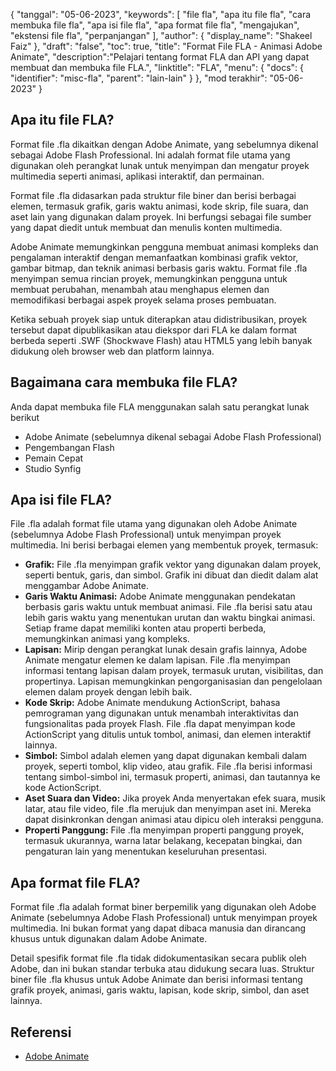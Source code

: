 {
"tanggal": "05-06-2023",
  "keywords": [
"file fla",
"apa itu file fla",
"cara membuka file fla",
"apa isi file fla",
"apa format file fla",
"mengajukan",
"ekstensi file fla",
"perpanjangan"
],
  "author": {
"display_name": "Shakeel Faiz"
},
"draft": "false",
"toc": true,
"title": "Format File FLA - Animasi Adobe Animate",
  "description":"Pelajari tentang format FLA dan API yang dapat membuat dan membuka file FLA.",
"linktitle": "FLA",
  "menu": {
    "docs": {
      "identifier": "misc-fla",
"parent": "lain-lain"
}
},
"mod terakhir": "05-06-2023"
}

## Apa itu file FLA?

Format file .fla dikaitkan dengan Adobe Animate, yang sebelumnya dikenal sebagai Adobe Flash Professional. Ini adalah format file utama yang digunakan oleh perangkat lunak untuk menyimpan dan mengatur proyek multimedia seperti animasi, aplikasi interaktif, dan permainan.

Format file .fla didasarkan pada struktur file biner dan berisi berbagai elemen, termasuk grafik, garis waktu animasi, kode skrip, file suara, dan aset lain yang digunakan dalam proyek. Ini berfungsi sebagai file sumber yang dapat diedit untuk membuat dan menulis konten multimedia.

Adobe Animate memungkinkan pengguna membuat animasi kompleks dan pengalaman interaktif dengan memanfaatkan kombinasi grafik vektor, gambar bitmap, dan teknik animasi berbasis garis waktu. Format file .fla menyimpan semua rincian proyek, memungkinkan pengguna untuk membuat perubahan, menambah atau menghapus elemen dan memodifikasi berbagai aspek proyek selama proses pembuatan.

Ketika sebuah proyek siap untuk diterapkan atau didistribusikan, proyek tersebut dapat dipublikasikan atau diekspor dari FLA ke dalam format berbeda seperti .SWF (Shockwave Flash) atau HTML5 yang lebih banyak didukung oleh browser web dan platform lainnya.

## Bagaimana cara membuka file FLA?

Anda dapat membuka file FLA menggunakan salah satu perangkat lunak berikut

- Adobe Animate (sebelumnya dikenal sebagai Adobe Flash Professional)
- Pengembangan Flash
- Pemain Cepat
- Studio Synfig

## Apa isi file FLA?

File .fla adalah format file utama yang digunakan oleh Adobe Animate (sebelumnya Adobe Flash Professional) untuk menyimpan proyek multimedia. Ini berisi berbagai elemen yang membentuk proyek, termasuk:

- **Grafik:** File .fla menyimpan grafik vektor yang digunakan dalam proyek, seperti bentuk, garis, dan simbol. Grafik ini dibuat dan diedit dalam alat menggambar Adobe Animate.
- **Garis Waktu Animasi:** Adobe Animate menggunakan pendekatan berbasis garis waktu untuk membuat animasi. File .fla berisi satu atau lebih garis waktu yang menentukan urutan dan waktu bingkai animasi. Setiap frame dapat memiliki konten atau properti berbeda, memungkinkan animasi yang kompleks.
- **Lapisan:** Mirip dengan perangkat lunak desain grafis lainnya, Adobe Animate mengatur elemen ke dalam lapisan. File .fla menyimpan informasi tentang lapisan dalam proyek, termasuk urutan, visibilitas, dan propertinya. Lapisan memungkinkan pengorganisasian dan pengelolaan elemen dalam proyek dengan lebih baik.
- **Kode Skrip:** Adobe Animate mendukung ActionScript, bahasa pemrograman yang digunakan untuk menambah interaktivitas dan fungsionalitas pada proyek Flash. File .fla dapat menyimpan kode ActionScript yang ditulis untuk tombol, animasi, dan elemen interaktif lainnya.
- **Simbol:** Simbol adalah elemen yang dapat digunakan kembali dalam proyek, seperti tombol, klip video, atau grafik. File .fla berisi informasi tentang simbol-simbol ini, termasuk properti, animasi, dan tautannya ke kode ActionScript.
- **Aset Suara dan Video:** Jika proyek Anda menyertakan efek suara, musik latar, atau file video, file .fla merujuk dan menyimpan aset ini. Mereka dapat disinkronkan dengan animasi atau dipicu oleh interaksi pengguna.
- **Properti Panggung:** File .fla menyimpan properti panggung proyek, termasuk ukurannya, warna latar belakang, kecepatan bingkai, dan pengaturan lain yang menentukan keseluruhan presentasi.

## Apa format file FLA?

Format file .fla adalah format biner berpemilik yang digunakan oleh Adobe Animate (sebelumnya Adobe Flash Professional) untuk menyimpan proyek multimedia. Ini bukan format yang dapat dibaca manusia dan dirancang khusus untuk digunakan dalam Adobe Animate.

Detail spesifik format file .fla tidak didokumentasikan secara publik oleh Adobe, dan ini bukan standar terbuka atau didukung secara luas. Struktur biner file .fla khusus untuk Adobe Animate dan berisi informasi tentang grafik proyek, animasi, garis waktu, lapisan, kode skrip, simbol, dan aset lainnya.

## Referensi
* [Adobe Animate](https://en.wikipedia.org/wiki/Adobe_Animate)


